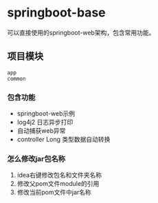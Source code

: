 # springboot-base
可以直接使用的springboot-web架构，包含常用功能。

## 项目模块
```$xslt
app
common
```

### 包含功能

- springboot-web示例
- log4j2 日志异步打印
- 自动捕获web异常
- controller Long 类型数据自动转换


### 怎么修改jar包名称

1. idea右键修改包名和文件夹名称
2. 修改父pom文件module的引用
3. 修改当前pom文件中jar名称